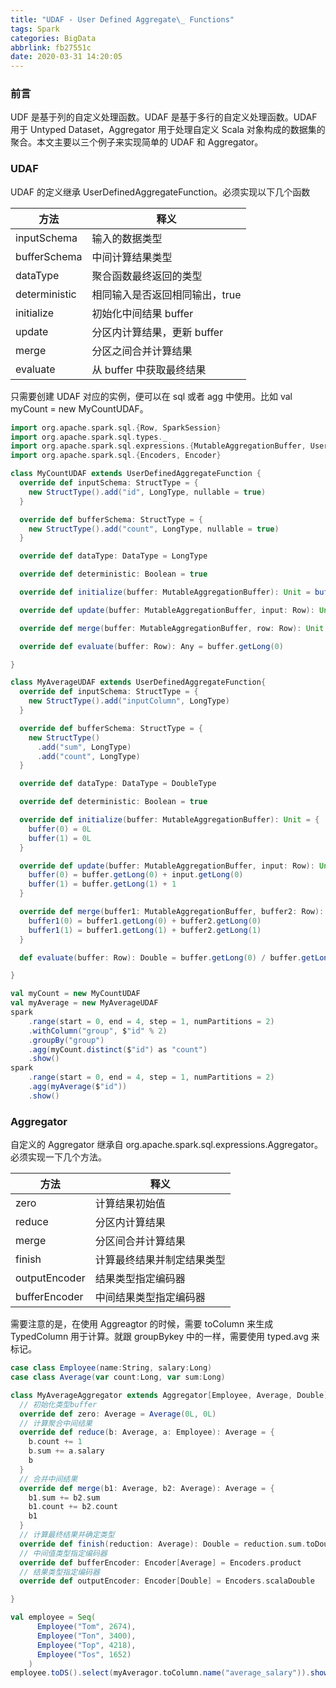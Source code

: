 ```yaml
---
title: "UDAF - User Defined Aggregate\_ Functions"
tags: Spark
categories: BigData
abbrlink: fb27551c
date: 2020-03-31 14:20:05
---
```


### 前言
UDF 是基于列的自定义处理函数。UDAF 是基于多行的自定义处理函数。UDAF 用于 Untyped Dataset，Aggregator 用于处理自定义 Scala 对象构成的数据集的聚合。本文主要以三个例子来实现简单的 UDAF 和 Aggregator。
<!--more-->
### UDAF
UDAF 的定义继承 UserDefinedAggregateFunction。必须实现以下几个函数

|方法|	释义|
|------|--------|
|inputSchema|	输入的数据类型
|bufferSchema|	中间计算结果类型
|dataType|	聚合函数最终返回的类型
|deterministic|	相同输入是否返回相同输出，true
|initialize	|初始化中间结果 buffer
|update	|分区内计算结果，更新 buffer
|merge	|分区之间合并计算结果
|evaluate	|从 buffer 中获取最终结果


只需要创建 UDAF 对应的实例，便可以在 sql 或者 agg 中使用。比如 val myCount = new MyCountUDAF。
```scala
import org.apache.spark.sql.{Row, SparkSession}
import org.apache.spark.sql.types._
import org.apache.spark.sql.expressions.{MutableAggregationBuffer, UserDefinedAggregateFunction, Aggregator}
import org.apache.spark.sql.{Encoders, Encoder}

class MyCountUDAF extends UserDefinedAggregateFunction {
  override def inputSchema: StructType = {
    new StructType().add("id", LongType, nullable = true)
  }

  override def bufferSchema: StructType = {
    new StructType().add("count", LongType, nullable = true)
  }

  override def dataType: DataType = LongType

  override def deterministic: Boolean = true

  override def initialize(buffer: MutableAggregationBuffer): Unit = buffer(0) = 0L

  override def update(buffer: MutableAggregationBuffer, input: Row): Unit = buffer(0) = buffer.getLong(0) + 1

  override def merge(buffer: MutableAggregationBuffer, row: Row): Unit = buffer(0) = buffer.getLong(0) + row.getLong(0)

  override def evaluate(buffer: Row): Any = buffer.getLong(0)

}

class MyAverageUDAF extends UserDefinedAggregateFunction{
  override def inputSchema: StructType = {
    new StructType().add("inputColumn", LongType)
  }

  override def bufferSchema: StructType = {
    new StructType()
      .add("sum", LongType)
      .add("count", LongType)
  }

  override def dataType: DataType = DoubleType

  override def deterministic: Boolean = true

  override def initialize(buffer: MutableAggregationBuffer): Unit = {
    buffer(0) = 0L
    buffer(1) = 0L
  }

  override def update(buffer: MutableAggregationBuffer, input: Row): Unit = {
    buffer(0) = buffer.getLong(0) + input.getLong(0)
    buffer(1) = buffer.getLong(1) + 1
  }

  override def merge(buffer1: MutableAggregationBuffer, buffer2: Row): Unit = {
    buffer1(0) = buffer1.getLong(0) + buffer2.getLong(0)
    buffer1(1) = buffer1.getLong(1) + buffer2.getLong(1)
  }

  def evaluate(buffer: Row): Double = buffer.getLong(0) / buffer.getLong(1)

}

val myCount = new MyCountUDAF
val myAverage = new MyAverageUDAF
spark
    .range(start = 0, end = 4, step = 1, numPartitions = 2)
    .withColumn("group", $"id" % 2)
    .groupBy("group")
    .agg(myCount.distinct($"id") as "count")
    .show()
spark
    .range(start = 0, end = 4, step = 1, numPartitions = 2)
    .agg(myAverage($"id"))
    .show()
```

### Aggregator
自定义的 Aggregator 继承自 org.apache.spark.sql.expressions.Aggregator。必须实现一下几个方法。

|方法|	释义|
|-----|--------|
|zero|	计算结果初始值
|reduce	|分区内计算结果
|merge	|分区间合并计算结果
|finish	|计算最终结果并制定结果类型
|outputEncoder|	结果类型指定编码器
|bufferEncoder|	中间结果类型指定编码器

需要注意的是，在使用 Aggreagtor 的时候，需要 toColumn 来生成 TypedColumn 用于计算。就跟 groupBykey 中的一样，需要使用 typed.avg 来标记。

```scala
case class Employee(name:String, salary:Long)
case class Average(var count:Long, var sum:Long)

class MyAverageAggregator extends Aggregator[Employee, Average, Double]{
  // 初始化类型buffer
  override def zero: Average = Average(0L, 0L)
  // 计算聚合中间结果
  override def reduce(b: Average, a: Employee): Average = {
    b.count += 1
    b.sum += a.salary
    b
  }
  // 合并中间结果
  override def merge(b1: Average, b2: Average): Average = {
    b1.sum += b2.sum
    b1.count += b2.count
    b1
  }
  // 计算最终结果并确定类型
  override def finish(reduction: Average): Double = reduction.sum.toDouble / reduction.count
  // 中间值类型指定编码器
  override def bufferEncoder: Encoder[Average] = Encoders.product
  // 结果类型指定编码器
  override def outputEncoder: Encoder[Double] = Encoders.scalaDouble

}

val employee = Seq(
      Employee("Tom", 2674),
      Employee("Ton", 3400),
      Employee("Top", 4218),
      Employee("Tos", 1652)
    )
employee.toDS().select(myAveragor.toColumn.name("average_salary")).show() // 因为这里是Dataset[Employee]类型数据做聚合,所以toDS
```
